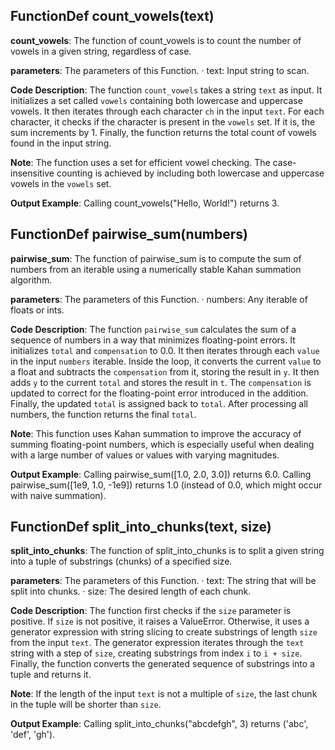 ## FunctionDef count_vowels(text)
**count_vowels**: The function of count_vowels is to count the number of vowels in a given string, regardless of case.

**parameters**: The parameters of this Function.
· text: Input string to scan.

**Code Description**: 
The function `count_vowels` takes a string `text` as input. It initializes a set called `vowels` containing both lowercase and uppercase vowels. It then iterates through each character `ch` in the input `text`. For each character, it checks if the character is present in the `vowels` set. If it is, the sum increments by 1. Finally, the function returns the total count of vowels found in the input string.

**Note**: The function uses a set for efficient vowel checking. The case-insensitive counting is achieved by including both lowercase and uppercase vowels in the `vowels` set.

**Output Example**: Calling count_vowels("Hello, World!") returns 3.

## FunctionDef pairwise_sum(numbers)
**pairwise_sum**: The function of pairwise_sum is to compute the sum of numbers from an iterable using a numerically stable Kahan summation algorithm.

**parameters**: The parameters of this Function.
· numbers: Any iterable of floats or ints.

**Code Description**: 
The function `pairwise_sum` calculates the sum of a sequence of numbers in a way that minimizes floating-point errors. It initializes `total` and `compensation` to 0.0. It then iterates through each `value` in the input `numbers` iterable. Inside the loop, it converts the current `value` to a float and subtracts the `compensation` from it, storing the result in `y`. It then adds `y` to the current `total` and stores the result in `t`. The `compensation` is updated to correct for the floating-point error introduced in the addition. Finally, the updated `total` is assigned back to `total`. After processing all numbers, the function returns the final `total`.

**Note**: This function uses Kahan summation to improve the accuracy of summing floating-point numbers, which is especially useful when dealing with a large number of values or values with varying magnitudes.

**Output Example**: Calling pairwise_sum([1.0, 2.0, 3.0]) returns 6.0. Calling pairwise_sum([1e9, 1.0, -1e9]) returns 1.0 (instead of 0.0, which might occur with naive summation).

## FunctionDef split_into_chunks(text, size)
**split_into_chunks**: The function of split_into_chunks is to split a given string into a tuple of substrings (chunks) of a specified size.

**parameters**: The parameters of this Function.
· text: The string that will be split into chunks.
· size: The desired length of each chunk.

**Code Description**: 
The function first checks if the `size` parameter is positive. If `size` is not positive, it raises a ValueError. Otherwise, it uses a generator expression with string slicing to create substrings of length `size` from the input `text`. The generator expression iterates through the `text` string with a step of `size`, creating substrings from index `i` to `i + size`. Finally, the function converts the generated sequence of substrings into a tuple and returns it.

**Note**: 
If the length of the input `text` is not a multiple of `size`, the last chunk in the tuple will be shorter than `size`.

**Output Example**: Calling split_into_chunks("abcdefgh", 3) returns ('abc', 'def', 'gh').

